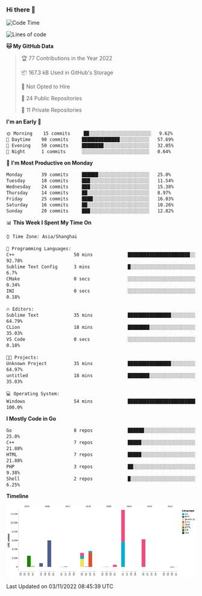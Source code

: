 ### Hi there 👋

<!--
**pinelliar/pinelliar** is a ✨ _special_ ✨ repository because its `README.md` (this file) appears on your GitHub profile.

Here are some ideas to get you started:

- 🔭 I’m currently working on ...
- 🌱 I’m currently learning ...
- 👯 I’m looking to collaborate on ...
- 🤔 I’m looking for help with ...
- 💬 Ask me about ...
- 📫 How to reach me: ...
- 😄 Pronouns: ...
- ⚡ Fun fact: ...
-->

<!--START_SECTION:waka-->
![Code Time](http://img.shields.io/badge/Code%20Time-1%2C034%20hrs%2044%20mins-blue)

![Lines of code](https://img.shields.io/badge/From%20Hello%20World%20I%27ve%20Written-36%20Thousand%20lines%20of%20code-blue)

**🐱 My GitHub Data** 

> 🏆 77 Contributions in the Year 2022
 > 
> 📦 167.3 kB Used in GitHub's Storage 
 > 
> 🚫 Not Opted to Hire
 > 
> 📜 24 Public Repositories 
 > 
> 🔑 11 Private Repositories  
 > 
**I'm an Early 🐤** 

```text
🌞 Morning    15 commits     ██░░░░░░░░░░░░░░░░░░░░░░░   9.62% 
🌆 Daytime    90 commits     ██████████████░░░░░░░░░░░   57.69% 
🌃 Evening    50 commits     ████████░░░░░░░░░░░░░░░░░   32.05% 
🌙 Night      1 commits      ░░░░░░░░░░░░░░░░░░░░░░░░░   0.64%

```
📅 **I'm Most Productive on Monday** 

```text
Monday       39 commits     ██████░░░░░░░░░░░░░░░░░░░   25.0% 
Tuesday      18 commits     ███░░░░░░░░░░░░░░░░░░░░░░   11.54% 
Wednesday    24 commits     ███░░░░░░░░░░░░░░░░░░░░░░   15.38% 
Thursday     14 commits     ██░░░░░░░░░░░░░░░░░░░░░░░   8.97% 
Friday       25 commits     ████░░░░░░░░░░░░░░░░░░░░░   16.03% 
Saturday     16 commits     ██░░░░░░░░░░░░░░░░░░░░░░░   10.26% 
Sunday       20 commits     ███░░░░░░░░░░░░░░░░░░░░░░   12.82%

```


📊 **This Week I Spent My Time On** 

```text
⌚︎ Time Zone: Asia/Shanghai

💬 Programming Languages: 
C++                      50 mins             ███████████████████████░░   92.78% 
Sublime Text Config      3 mins              █░░░░░░░░░░░░░░░░░░░░░░░░   6.7% 
CMake                    0 secs              ░░░░░░░░░░░░░░░░░░░░░░░░░   0.34% 
INI                      0 secs              ░░░░░░░░░░░░░░░░░░░░░░░░░   0.18%

🔥 Editors: 
Sublime Text             35 mins             ████████████████░░░░░░░░░   64.79% 
CLion                    18 mins             ████████░░░░░░░░░░░░░░░░░   35.03% 
VS Code                  0 secs              ░░░░░░░░░░░░░░░░░░░░░░░░░   0.18%

🐱‍💻 Projects: 
Unknown Project          35 mins             ████████████████░░░░░░░░░   64.97% 
untitled                 18 mins             ████████░░░░░░░░░░░░░░░░░   35.03%

💻 Operating System: 
Windows                  54 mins             █████████████████████████   100.0%

```

**I Mostly Code in Go** 

```text
Go                       8 repos             ██████░░░░░░░░░░░░░░░░░░░   25.0% 
C++                      7 repos             █████░░░░░░░░░░░░░░░░░░░░   21.88% 
HTML                     7 repos             █████░░░░░░░░░░░░░░░░░░░░   21.88% 
PHP                      3 repos             ██░░░░░░░░░░░░░░░░░░░░░░░   9.38% 
Shell                    2 repos             █░░░░░░░░░░░░░░░░░░░░░░░░   6.25%

```


**Timeline**

![Chart not found](https://raw.githubusercontent.com/hycinth22/hycinth22/main/charts/bar_graph.png) 


 Last Updated on 03/11/2022 08:45:39 UTC
<!--END_SECTION:waka-->
